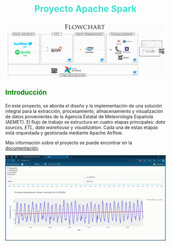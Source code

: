 # <center><p style="color: Turquoise;"><strong>Proyecto Apache Spark</strong></p></center>

![esquema](Esquema.png)

## <p style="color: green;">Introducción</p>

En este proyecto, se aborda el diseño y la implementación de una solución integral para la extracción, procesamiento, almacenamiento y visualización de datos provenientes de la Agencia Estatal de Meteorología Española (AEMET). El flujo de trabajo se estructura en cuatro etapas principales: *data sources*, *ETL*, *data warehouse* y *visualization*. Cada una de estas etapas está orquestada y gestionada mediante Apache Airflow.

Más información sobre el proyecto se puede encontrar en la [documentación](./Memoria.ipynb).

![Gift](./PED.gif)